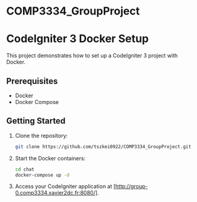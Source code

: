 # COMP3334_GroupProject

# CodeIgniter 3 Docker Setup

This project demonstrates how to set up a CodeIgniter 3 project with Docker.

## Prerequisites

- Docker
- Docker Compose

## Getting Started

1. Clone the repository:

   ```bash
   git clone https://github.com/tszkei0922/COMP3334_GroupProject.git
   ```

2. Start the Docker containers:

   ```bash
   cd chat
   docker-compose up -d
   ```

3. Access your CodeIgniter application at [http://group-0.comp3334.xavier2dc.fr:8080/].
